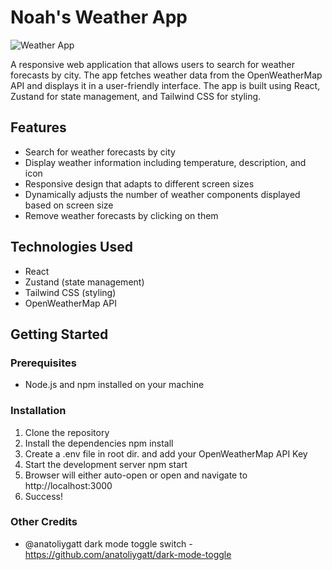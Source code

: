 # Noah's Weather App

![Weather App](https://github.com/user-attachments/assets/3364667b-e20d-4980-a267-a7df7908a2e0)

A responsive web application that allows users to search for weather forecasts by city. The app fetches weather data from the OpenWeatherMap API and displays it in a user-friendly interface. The app is built using React, Zustand for state management, and Tailwind CSS for styling.

## Features

- Search for weather forecasts by city
- Display weather information including temperature, description, and icon
- Responsive design that adapts to different screen sizes
- Dynamically adjusts the number of weather components displayed based on screen size
- Remove weather forecasts by clicking on them

## Technologies Used

- React
- Zustand (state management)
- Tailwind CSS (styling)
- OpenWeatherMap API

## Getting Started

### Prerequisites

- Node.js and npm installed on your machine

### Installation

1. Clone the repository
2. Install the dependencies
   npm install
3. Create a .env file in root dir. and add your OpenWeatherMap API Key
4. Start the development server
   npm start
5. Browser will either auto-open or open and navigate to http://localhost:3000
6. Success!

### Other Credits
- @anatoliygatt dark mode toggle switch - https://github.com/anatoliygatt/dark-mode-toggle

   
